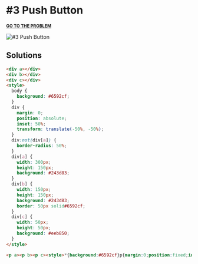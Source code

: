 # #3 Push Button

<p>
  <sup>
    <a href="https://cssbattle.dev/play/3"><strong>GO TO THE PROBLEM</strong></a>
  </sup>
</p>

![#3 Push Button](https://cssbattle.dev/targets/3.png)

## Solutions

```html
<div a></div>
<div b></div>
<div c></div>
<style>
  body {
    background: #6592cf;
  }
  div {
    margin: 0;
    position: absolute;
    inset: 50%;
    transform: translate(-50%, -50%);
  }
  div:not(div[a]) {
    border-radius: 50%;
  }
  div[a] {
    width: 300px;
    height: 150px;
    background: #243d83;
  }
  div[b] {
    width: 150px;
    height: 150px;
    background: #243d83;
    border: 50px solid#6592cf;
  }
  div[c] {
    width: 50px;
    height: 50px;
    background: #eeb850;
  }
</style>
```

```html
<p a><p b><p c><style>*{background:#6592cf}p{margin:0;position:fixed;inset:50%;transform:translate(-50%,-50%)}p:not([a]){border-radius:50%}p[a]{width:300;height:150;background:#243d83}p[b]{width:150;height:150;background:#243d83;border:50px solid#6592cf}p[c]{width:50;height:50;background:#eeb850
```
